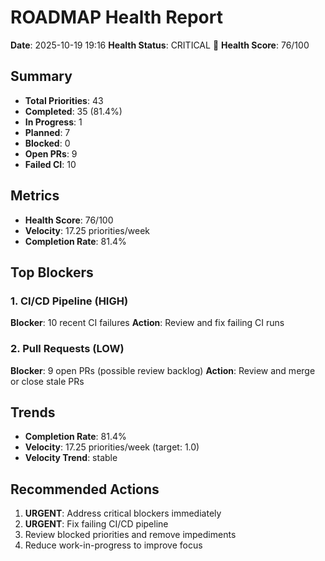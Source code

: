 # ROADMAP Health Report

**Date**: 2025-10-19 19:16
**Health Status**: CRITICAL 🔴
**Health Score**: 76/100

## Summary

- **Total Priorities**: 43
- **Completed**: 35 (81.4%)
- **In Progress**: 1
- **Planned**: 7
- **Blocked**: 0
- **Open PRs**: 9
- **Failed CI**: 10

## Metrics

- **Health Score**: 76/100
- **Velocity**: 17.25 priorities/week
- **Completion Rate**: 81.4%

## Top Blockers

### 1. CI/CD Pipeline (HIGH)

**Blocker**: 10 recent CI failures
**Action**: Review and fix failing CI runs

### 2. Pull Requests (LOW)

**Blocker**: 9 open PRs (possible review backlog)
**Action**: Review and merge or close stale PRs

## Trends

- **Completion Rate**: 81.4%
- **Velocity**: 17.25 priorities/week (target: 1.0)
- **Velocity Trend**: stable

## Recommended Actions

1. **URGENT**: Address critical blockers immediately
2. **URGENT**: Fix failing CI/CD pipeline
3. Review blocked priorities and remove impediments
4. Reduce work-in-progress to improve focus
